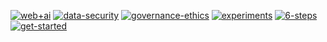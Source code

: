 [![web+ai](https://github.com/YAV-AI/.github/assets/6112201/32fd85fe-0809-4c98-a8bd-956dfb49b211)](https://yav.ai/)
[![data-security](https://github.com/YAV-AI/.github/assets/6112201/59dba9b5-a852-4939-bf99-10aa653354c6)](https://yav.ai/services/)
[![governance-ethics](https://github.com/YAV-AI/.github/assets/6112201/bdf20a36-7992-48f2-a213-8472809983a6)](https://yav.ai/consulting/)
[![experiments](https://github.com/YAV-AI/.github/assets/6112201/463de23d-6b00-4b04-a18e-97669fa96685)](https://yav.ai/experiments/)
[![6-steps](https://github.com/YAV-AI/.github/assets/6112201/095874c0-ebe4-4b00-a883-5d62401fce01)](https://yav.ai/)
[![get-started](https://github.com/YAV-AI/.github/assets/6112201/ffcef0ea-8377-4a60-a1b2-ff9989dd13b8)](https://yav.ai/contact/)
